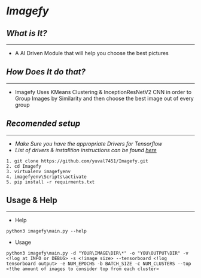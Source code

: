 # *Imagefy*

## *What is It?*
---
- A AI Driven Module that will help you choose the best pictures

## *How Does It do that?*
---
- Imagefy Uses KMeans Clustering & InceptionResNetV2 CNN in order to Group  Images by Similarity and then choose the best image out of every group

## *Recomended setup*
---
- *Make Sure you have the appropriate Drivers for Tensorflow*
- *List of drivers & installtion instructions can be found [here](https://www.tensorflow.org/install/gpu)* 

```
1. git clone https://github.com/yuval7451/Imagefy.git
2. cd Imagefy
3. virtualenv imagefyenv
4. imagefyenv\Scripts\activate
5. pip install -r requirments.txt
```
## Usage & Help
---
- Help
```
python3 imagefy\main.py --help
```
- Usage
```
python3 imagefy\main.py -d "YOUR\IMAGE\DIR\*" -o "YOU\OUTPUT\DIR" -v <!log at INFO or DEBUG> -s <!image size> --tensorboard <!log tensorboard output> -e NUM_EPOCHS -b BATCH_SIZE -c NUM_CLUSTERS --top <!the amount of images to consider top from each cluster> 
```